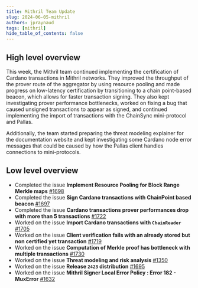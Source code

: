 ```yaml
---
title: Mithril Team Update
slug: 2024-06-05-mithril
authors: jpraynaud
tags: [mithril]
hide_table_of_contents: false
---
```


## High level overview

This week, the Mithril team continued implementing the certification of Cardano transactions in Mithril networks. They improved the throughput of the prover route of the aggregator by using resource pooling and made progress on low-latency certification by transitioning to a chain point-based beacon, which allows for faster transaction signing. They also kept investigating prover performance bottlenecks, worked on fixing a bug that caused unsigned transactions to appear as signed, and continued implementing the import of transactions with the ChainSync mini-protocol and Pallas.

Additionally, the team started preparing the threat modeling explainer for the documentation website and kept investigating some Cardano node error messages that could be caused by how the Pallas client handles connections to mini-protocols.

## Low level overview
- Completed the issue **Implement Resource Pooling for Block Range Merkle maps** [#1698](https://github.com/input-output-hk/mithril/issues/1698)
- Completed the issue **Sign Cardano transactions with ChainPoint based beacon** [#1697](https://github.com/input-output-hk/mithril/issues/1697)
- Completed the issue **Cardano transactions prover performances drop with more than 5 transactions** [#1722](https://github.com/input-output-hk/mithril/issues/1722)
- Worked on the issue **Import Cardano transactions with `ChainReader`** [#1705](https://github.com/input-output-hk/mithril/issues/1705)
- Worked on the issue **Client verification fails with an already stored but non certified yet transaction** [#1719](https://github.com/input-output-hk/mithril/issues/1719)
- Worked on the issue **Computation of Merkle proof has bottleneck with multiple transactions** [#1730](https://github.com/input-output-hk/mithril/issues/1730)
- Worked on the issue **Threat modeling and risk analysis** [#1350](https://github.com/input-output-hk/mithril/issues/1350)
- Worked on the issue **Release `2423` distribution** [#1695](https://github.com/input-output-hk/mithril/issues/1695)
- Worked on the issue **Mithril Signer Local Error Policy : Error 182 - MuxError** [#1632](https://github.com/input-output-hk/mithril/issues/1632)



